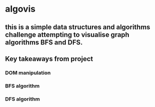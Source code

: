 # algovis
## this is a simple data structures and algorithms challenge attempting to visualise graph algorithms BFS and DFS.
## Key takeaways from project
### DOM manipulation
### BFS algorithm
### DFS algorithm
